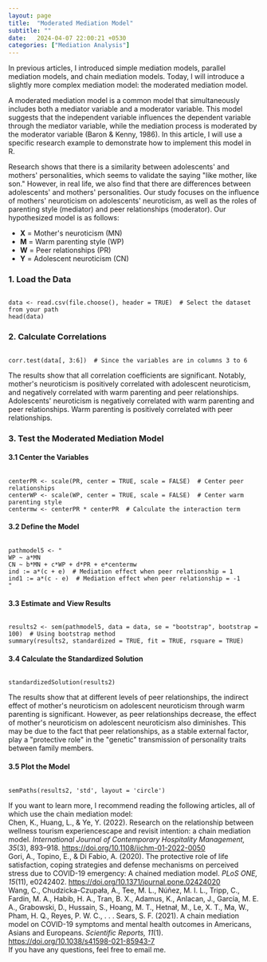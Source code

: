 ```yaml
---
layout: page
title:  "Moderated Mediation Model"
subtitle: ""
date:   2024-04-07 22:00:21 +0530
categories: ["Mediation Analysis"]
---
```



<p>In previous articles, I introduced simple mediation models, parallel mediation models, and chain mediation models. Today, I will introduce a slightly more complex mediation model: the moderated mediation model.</p>

<p>A moderated mediation model is a common model that simultaneously includes both a mediator variable and a moderator variable. This model suggests that the independent variable influences the dependent variable through the mediator variable, while the mediation process is moderated by the moderator variable (Baron & Kenny, 1986). In this article, I will use a specific research example to demonstrate how to implement this model in R.</p>

<p>Research shows that there is a similarity between adolescents' and mothers' personalities, which seems to validate the saying "like mother, like son." However, in real life, we also find that there are differences between adolescents' and mothers' personalities. Our study focuses on the influence of mothers' neuroticism on adolescents' neuroticism, as well as the roles of parenting style (mediator) and peer relationships (moderator). Our hypothesized model is as follows:</p>

<ul>
  <li><strong>X</strong> = Mother's neuroticism (MN)</li>
  <li><strong>M</strong> = Warm parenting style (WP)</li>
  <li><strong>W</strong> = Peer relationships (PR)</li>
  <li><strong>Y</strong> = Adolescent neuroticism (CN)</li>
</ul>

<h3><strong>1. Load the Data</strong></h3>
<pre><code>
data <- read.csv(file.choose(), header = TRUE)  # Select the dataset from your path
head(data)
</code></pre>

<h3><strong>2. Calculate Correlations</strong></h3>
<pre><code>
corr.test(data[, 3:6])  # Since the variables are in columns 3 to 6
</code></pre>

<p>The results show that all correlation coefficients are significant. Notably, mother's neuroticism is positively correlated with adolescent neuroticism, and negatively correlated with warm parenting and peer relationships. Adolescents' neuroticism is negatively correlated with warm parenting and peer relationships. Warm parenting is positively correlated with peer relationships.</p>

<h3><strong>3. Test the Moderated Mediation Model</strong></h3>

<h4>3.1 Center the Variables</h4>
<pre><code>
centerPR <- scale(PR, center = TRUE, scale = FALSE)  # Center peer relationships
centerWP <- scale(WP, center = TRUE, scale = FALSE)  # Center warm parenting style
centermw <- centerPR * centerPR  # Calculate the interaction term
</code></pre>

<h4>3.2 Define the Model</h4>
<pre><code>
pathmodel5 <- "
WP ~ a*MN
CN ~ b*MN + c*WP + d*PR + e*centermw
ind := a*(c + e)  # Mediation effect when peer relationship = 1
ind1 := a*(c - e)  # Mediation effect when peer relationship = -1
"
</code></pre>

<h4>3.3 Estimate and View Results</h4>
<pre><code>
results2 <- sem(pathmodel5, data = data, se = "bootstrap", bootstrap = 100)  # Using bootstrap method
summary(results2, standardized = TRUE, fit = TRUE, rsquare = TRUE)
</code></pre>

<h4>3.4 Calculate the Standardized Solution</h4>
<pre><code>
standardizedSolution(results2)
</code></pre>

<p>The results show that at different levels of peer relationships, the indirect effect of mother's neuroticism on adolescent neuroticism through warm parenting is significant. However, as peer relationships decrease, the effect of mother's neuroticism on adolescent neuroticism also diminishes. This may be due to the fact that peer relationships, as a stable external factor, play a "protective role" in the "genetic" transmission of personality traits between family members.</p>

<h4>3.5 Plot the Model</h4>
<pre><code>
semPaths(results2, 'std', layout = 'circle')
</code></pre>


<p>If you want to learn more, I recommend reading the following articles, all of which use the chain mediation model:
<br>Chen, K., Huang, L., & Ye, Y. (2022). Research on the relationship between wellness tourism experiencescape and revisit intention: a chain mediation model. <i>International Journal of Contemporary Hospitality Management, 35</i>(3), 893–918. <a href="https://doi.org/10.1108/ijchm-01-2022-0050">https://doi.org/10.1108/ijchm-01-2022-0050</a>
<br>Gori, A., Topino, E., & Di Fabio, A. (2020). The protective role of life satisfaction, coping strategies and defense mechanisms on perceived stress due to COVID-19 emergency: A chained mediation model. <i>PLoS ONE, 15</i>(11), e0242402. <a href="https://doi.org/10.1371/journal.pone.0242402">https://doi.org/10.1371/journal.pone.02424020</a>
<br>Wang, C., Chudzicka-Czupała, A., Tee, M. L., Núñez, M. I. L., Tripp, C., Fardin, M. A., Habib, H. A., Tran, B. X., Adamus, K., Anlacan, J., García, M. E. A., Grabowski, D., Hussain, S., Hoang, M. T., Hetnał, M., Le, X. T., Ma, W., Pham, H. Q., Reyes, P. W. C., . . . Sears, S. F. (2021). A chain mediation model on COVID-19 symptoms and mental health outcomes in Americans, Asians and Europeans. <i>Scientific Reports, 11</i>(1). <a href="https://doi.org/10.1038/s41598-021-85943-7">https://doi.org/10.1038/s41598-021-85943-7</a>
<br>If you have any questions, feel free to email me.</p>
